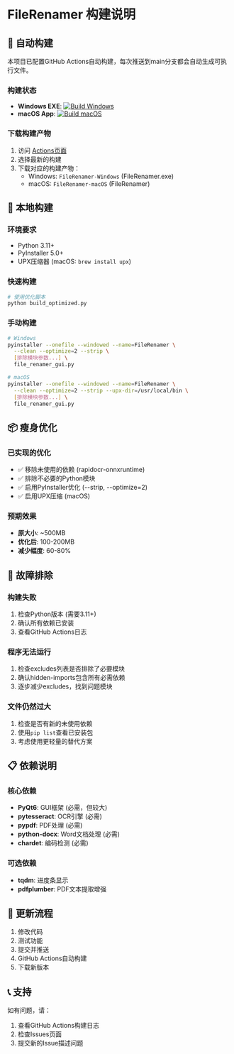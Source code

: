 # FileRenamer 构建说明

## 🚀 自动构建

本项目已配置GitHub Actions自动构建，每次推送到main分支都会自动生成可执行文件。

### 构建状态
- **Windows EXE**: [![Build Windows](https://github.com/icexcellent/rename_file/workflows/Build%20Windows%20EXE/badge.svg)](https://github.com/icexcellent/rename_file/actions)
- **macOS App**: [![Build macOS](https://github.com/icexcellent/rename_file/workflows/Build%20macOS%20App/badge.svg)](https://github.com/icexcellent/rename_file/actions)

### 下载构建产物
1. 访问 [Actions页面](https://github.com/icexcellent/rename_file/actions)
2. 选择最新的构建
3. 下载对应的构建产物：
   - Windows: `FileRenamer-Windows` (FileRenamer.exe)
   - macOS: `FileRenamer-macOS` (FileRenamer)

## 🔧 本地构建

### 环境要求
- Python 3.11+
- PyInstaller 5.0+
- UPX压缩器 (macOS: `brew install upx`)

### 快速构建
```bash
# 使用优化脚本
python build_optimized.py
```

### 手动构建
```bash
# Windows
pyinstaller --onefile --windowed --name=FileRenamer \
  --clean --optimize=2 --strip \
  [排除模块参数...] \
  file_renamer_gui.py

# macOS
pyinstaller --onefile --windowed --name=FileRenamer \
  --clean --optimize=2 --strip --upx-dir=/usr/local/bin \
  [排除模块参数...] \
  file_renamer_gui.py
```

## 📦 瘦身优化

### 已实现的优化
- ✅ 移除未使用的依赖 (rapidocr-onnxruntime)
- ✅ 排除不必要的Python模块
- ✅ 启用PyInstaller优化 (--strip, --optimize=2)
- ✅ 启用UPX压缩 (macOS)

### 预期效果
- **原大小**: ~500MB
- **优化后**: 100-200MB
- **减少幅度**: 60-80%

## 🐛 故障排除

### 构建失败
1. 检查Python版本 (需要3.11+)
2. 确认所有依赖已安装
3. 查看GitHub Actions日志

### 程序无法运行
1. 检查excludes列表是否排除了必要模块
2. 确认hidden-imports包含所有必需依赖
3. 逐步减少excludes，找到问题模块

### 文件仍然过大
1. 检查是否有新的未使用依赖
2. 使用`pip list`查看已安装包
3. 考虑使用更轻量的替代方案

## 📋 依赖说明

### 核心依赖
- **PyQt6**: GUI框架 (必需，但较大)
- **pytesseract**: OCR引擎 (必需)
- **pypdf**: PDF处理 (必需)
- **python-docx**: Word文档处理 (必需)
- **chardet**: 编码检测 (必需)

### 可选依赖
- **tqdm**: 进度条显示
- **pdfplumber**: PDF文本提取增强

## 🔄 更新流程

1. 修改代码
2. 测试功能
3. 提交并推送
4. GitHub Actions自动构建
5. 下载新版本

## 📞 支持

如有问题，请：
1. 查看GitHub Actions构建日志
2. 检查Issues页面
3. 提交新的Issue描述问题
